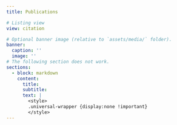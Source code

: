 ```yaml
---
title: Publications

# Listing view
view: citation

# Optional banner image (relative to `assets/media/` folder).
banner:
  caption: ''
  image: ''
# The following section does not work.
sections:
  - block: markdown
    content:
      title:
      subtitle:
      text: |
        <style>
        .universal-wrapper {display:none !important}
        </style>
---
```


<script>
var checkAvatar = setInterval(function(){ 
    let el = document.querySelector('.universal-wrapper');
    if(el) {
      // Remove example publications.
      $('.universal-wrapper').remove()
      // Add new publications.
      $( ".page-body" ).prepend("<div id='vig' style='width:90%;margin-top:10px;margin-left:10px;margin-right:10px;text-align:left'>Vignettes: <span><a href='https://www.bioconductor.org/packages/release/bioc/vignettes/spatialHeatmap/inst/doc/spatialHeatmap.html' target='_blank'>Visualizing Spatial Assays in Anatomical Images and Large-Scale Data Extensions</a>, <a href='https://www.bioconductor.org/packages/release/bioc/vignettes/spatialHeatmap/inst/doc/covisualize.html' target='_blank'>Co-visualizing Bulk and Single-cell Assay Data</a></span> <br/></div>" );
      $(".page-body").append("<div id='pub2' style='width:90%;margin-top:10px;margin-left:10px;margin-right:10px;text-align:justify'><a href='https://academic.oup.com/nargab/article/6/1/lqae006/7597499?login=false' target='_blank'>1. Zhang J, Le Zhang, Gongol B, Hayes J, Borowsky AT, Bailey-Serres J, Girke T (2024). “spatialHeatmap: visualizing spatial bulk and single-cell assays in anatomical images.” NAR Genomics and Bioinformatics, 6(1), lqae006. ISSN 2631-9268, doi:10.1093/nargab/lqae006, https://doi.org/10.1093/nargab/lqae006.</a> <br/></div> ");
      $(".page-body").append("<div id='pub3' style='width:90%;margin-top:10px;margin-left:10px;margin-right:10px;text-align:justify' ><a href='https://www.cell.com/developmental-cell/fulltext/S1534-5807(22)00253-2?_returnURL=https%3A%2F%2Flinkinghub.elsevier.com%2Fretrieve%2Fpii%2FS1534580722002532%3Fshowall%3Dtrue' target='_blank'>2. Reynoso MA, Borowsky AT, Pauluzzi GC, Yeung E, Zhang J, Formentin E, Velasco J, Cabanlit S, Duvenjian C, Prior MJ, Akmakjian GZ, Deal RB, Sinha NR, Brady SM, Girke T, Bailey-Serres J. Gene regulatory networks shape developmental plasticity of root cell types under water extremes in rice. Dev Cell. 2022 May 9;57(9):1177-1192.e6. doi: 10.1016/j.devcel.2022.04.013. Epub 2022 May 2. PMID: 35504287.</a><br/></div> ");
      clearInterval(checkAvatar);
    } 
}, 50);


/*
// Remove hyper links.
var checkAvatar = setInterval(function(){ 
    let el = document.querySelector('a');
    if(el) {
      $("a").removeAttr("href"); clearInterval(checkAvatar);
    } 
}, 50);

var checkAvatar = setInterval(function(){ 
    let el = document.querySelector('.universal-wrapper');
    if(el) {el.remove(); clearInterval(checkAvatar);} 
}, 50);

*/
</script>


